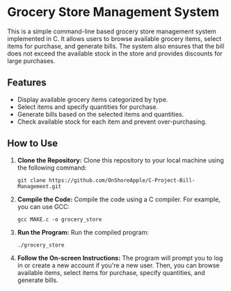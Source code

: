 # Grocery Store Management System

This is a simple command-line based grocery store management system implemented in C. It allows users to browse available grocery items, select items for purchase, and generate bills. The system also ensures that the bill does not exceed the available stock in the store and provides discounts for large purchases.

## Features

- Display available grocery items categorized by type.
- Select items and specify quantities for purchase.
- Generate bills based on the selected items and quantities.
- Check available stock for each item and prevent over-purchasing.

## How to Use

1. **Clone the Repository:** Clone this repository to your local machine using the following command:

    ```
    git clone https://github.com/OnShoreApple/C-Project-Bill-Management.git
    ```

2. **Compile the Code:** Compile the code using a C compiler. For example, you can use GCC:

    ```
    gcc MAKE.c -o grocery_store
    ```

3. **Run the Program:** Run the compiled program:

    ```
    ./grocery_store
    ```

4. **Follow the On-screen Instructions:** The program will prompt you to log in or create a new account if you're a new user. Then, you can browse available items, select items for purchase, specify quantities, and generate bills.
